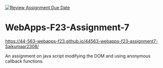 [![Review Assignment Due Date](https://classroom.github.com/assets/deadline-readme-button-24ddc0f5d75046c5622901739e7c5dd533143b0c8e959d652212380cedb1ea36.svg)](https://classroom.github.com/a/Kv-XePEp)
# WebApps-F23-Assignment-7
 https://44-563-webapps-f23.github.io/44563-webapps-f23-assignment7-Saikumaar2308/

An assignment on java script modifying the DOM and using anonymous callback functions.
